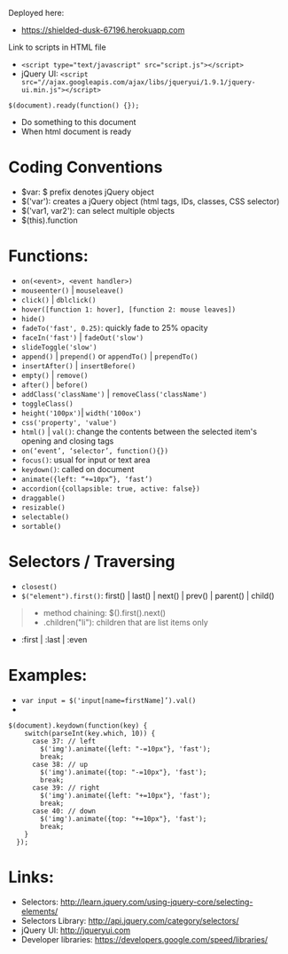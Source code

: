 Deployed here:
- https://shielded-dusk-67196.herokuapp.com

Link to scripts in HTML file
- `<script type="text/javascript" src="script.js"></script>`
- jQuery UI: `<script src="//ajax.googleapis.com/ajax/libs/jqueryui/1.9.1/jquery-ui.min.js"></script>`

`$(document).ready(function() {});`
- Do something to this document
- When html document is ready


# Coding Conventions
- $var: $ prefix denotes jQuery object
- $('var'): creates a jQuery object (html tags, IDs, classes, CSS selector)
- $('var1, var2'): can select multiple objects
- $(this).function

# Functions:
- `on(<event>, <event handler>)`
- `mouseenter()` | `mouseleave()`
- `click()` | `dblclick()`
- `hover([function 1: hover], [function 2: mouse leaves])`
- `hide()`
- `fadeTo('fast', 0.25)`: quickly fade to 25% opacity
- `faceIn('fast')` | `fadeOut('slow')`
- `slideToggle('slow')`
- `append()` | `prepend()` or `appendTo()` | `prependTo()`
- `insertAfter()` | `insertBefore()`
- `empty()` | `remove()`
- `after()` | `before()`
- `addClass('className')` | `removeClass('className')`
- `toggleClass()`
- `height('100px')`| `width('100ox')`
- `css('property', 'value')`
- `html()` | `val()`: change the contents between the selected item's opening and closing tags
- `on(‘event’, ‘selector’, function(){})`
- `focus()`: usual for input or text area
- `keydown()`: called on document
- `animate({left: “+=10px”}, ‘fast’)`
- `accordion({collapsible: true, active: false})`
- `draggable()`
- `resizable()`
- `selectable()`
- `sortable()`

# Selectors / Traversing
- `closest()`
- `$("element").first()`: first() | last() | next() | prev() | parent() | child()

> - method chaining: $().first().next()
> - .children("li"): children that are list items only

- :first | :last | :even

# Examples:
- `var input = $('input[name=firstName]’).val()`
-
```
$(document).keydown(function(key) {
    switch(parseInt(key.which, 10)) {
      case 37: // left
        $('img').animate({left: "-=10px"}, 'fast');
        break;
      case 38: // up
        $('img').animate({top: "-=10px"}, 'fast');
        break;
      case 39: // right
        $('img').animate({left: "+=10px"}, 'fast');
        break;
      case 40: // down
        $('img').animate({top: "+=10px"}, 'fast');
        break;     
    }
  });
```


# Links:
- Selectors: http://learn.jquery.com/using-jquery-core/selecting-elements/
- Selectors Library: http://api.jquery.com/category/selectors/
- jQuery UI: http://jqueryui.com
- Developer libraries: https://developers.google.com/speed/libraries/

